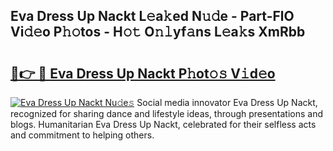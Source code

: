 ## Eva Dress Up Nackt L𝚎a𝚔ed N𝚞𝚍e - Part-FlO Vi𝚍𝚎o P𝚑𝚘tos - H𝚘𝚝 O𝚗𝚕yf𝚊ns L𝚎a𝚔s XmRbb

# <h2><a href="http://kf0shvp.oniu.top/?m=Eva+Dress+Up+Nackt">🔗👉 🔴 Eva Dress Up Nackt P𝚑ot𝚘𝚜 V𝚒d𝚎o</a></h2>

[![Eva Dress Up Nackt Nu𝚍e𝚜](https://i.imgur.com/0qMVB7G.gif)](http://kf0shvp.oniu.top/?m=Eva+Dress+Up+Nackt)
Social media innovator Eva Dress Up Nackt, recognized for sharing dance and lifestyle ideas, through presentations and blogs. Humanitarian Eva Dress Up Nackt, celebrated for their selfless acts and commitment to helping others.  
